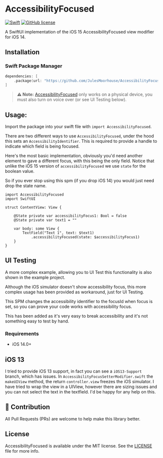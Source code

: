 # AccessibilityFocused

[![Swift](https://github.com/JulesMoorhouse/AccessibilityFocused/actions/workflows/swift.yml/badge.svg?branch=main)](https://github.com/JulesMoorhouse/AccessibilityFocused/actions/workflows/swift.yml) [![GitHub license](https://img.shields.io/badge/license-MIT-lightgrey.svg)](https://raw.githubusercontent.com/JulesMoorhouse/AccessibilityFocused/main/LICENSE)

A SwiftUI implementation of the iOS 15 AccessibilityFocused view modifier for iOS 14.

## Installation

### Swift Package Manager
```swift
dependencies: [
    .package(url: "https://github.com/JulesMoorhouse/AccessibilityFocused.git", from: "1.0.0")
]
```

> **⚠️ Note:** [AccessibilityFocused](https://developer.apple.com/documentation/swiftui/grid/accessibilityfocused(_:)) only works on a physical device, you must also turn on voice over (or see UI Testing below).

## Usage:
Import the package into your swift file with `import AccessibilityFocused`.

There are two different ways to use `AccessibilityFocused`, under the hood this sets an `AccessibilityIdentifier`. This is required to provide a handle to indicate which field is being focused.

Here's the most basic implementation, obviously you'd need another element to gave a different focus, with this being the only field. Notice that unlike the iOS 15 version of `accessibilityFocused` we use `state` for the boolean value.

So if you ever stop using this spm (if you drop iOS 14) you would just need drop the state name.

```
import AccessibilityFocused
import SwiftUI

struct ContentView: View {

    @State private var accessibilityFocus1: Bool = false
    @State private var text1 = ""

    var body: some View {
        TextField("Text 1", text: $text1)
            .accessibilityFocused(state: $accessibilityFocus1)
    }
}
```

## UI Testing
A more complex example, allowing you to UI Test this functionality is also shown in the example project.

Although the iOS simulator doesn't show accessibility focus, this more complex usage has been provided as workaround, just for UI Testing.

This SPM changes the accessibility identifier to the focusId when focus is set, so you can prove your code works with accessibility focus.

This has been added as it's very easy to break accessibility and it's not something easy to test by hand.

### Requirements

- iOS 14.0+

## iOS 13
I tried to provide iOS 13 support, in fact you can see a `iOS13-Support` branch, which has issues. In `AccessibilityFocusSetterModifier.swift` the `makeUIView` method, the return `controller.view` freezes the iOS simulator. I have tried to wrap the view in a UIView, however there are sizing issues and you can not select the text in the textfield. I'd be happy for any help on this.

## :clap: Contribution

All Pull Requests (PRs) are welcome to help make this library better.

## License

AccessibilityFocused is available under the MIT license. See the [LICENSE](https://github.com/JulesMoorhouse/AccessibilityFocused/blob/main/LICENSE) file for more info.
